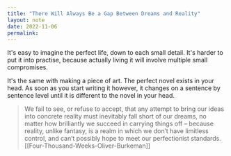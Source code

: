 ```yaml
---
title: "There Will Always Be a Gap Between Dreams and Reality"
layout: note
date: 2022-11-06
permalink:
---
```


It's easy to imagine the perfect life, down to each small detail. It's harder to put it into practise, because actually living it will involve multiple small compromises.  

It's the same with making a piece of art. The perfect novel exists in your head. As soon as you start writing it however, it changes on a sentence by sentence level until it is different to the novel in your head.


> We fail to see, or refuse to accept, that any attempt to bring our ideas into concrete reality must inevitably fall short of our dreams, no matter how brilliantly we succeed in carrying things off – because reality, unlike fantasy, is a realm in which we don’t have limitless control, and can’t possibly hope to meet our perfectionist standards.
> [[Four-Thousand-Weeks-Oliver-Burkeman]]